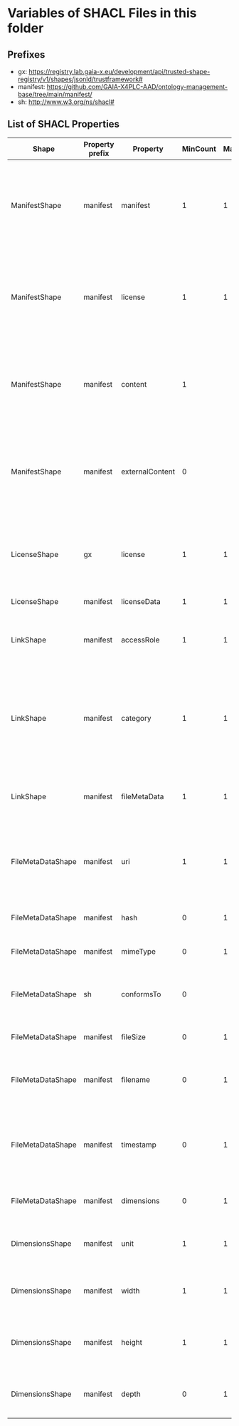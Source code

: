 # Variables of SHACL Files in this folder

## Prefixes

- gx: <https://registry.lab.gaia-x.eu/development/api/trusted-shape-registry/v1/shapes/jsonld/trustframework#>
- manifest: <https://github.com/GAIA-X4PLC-AAD/ontology-management-base/tree/main/manifest/>
- sh: <http://www.w3.org/ns/shacl#>

## List of SHACL Properties

| Shape | Property prefix | Property | MinCount | MaxCount | Description | Datatype/NodeKind | Filename |
| --- | --- | --- | --- | --- | --- | --- | --- |
| ManifestShape | manifest | manifest | 1 | 1 | Self-reference to the manifest.json providing the structure and list of contents for a domain specific asset. |  | manifest_shacl.ttl |
| ManifestShape | manifest | license | 1 | 1 | Defines the license valid for all content referenced in the manifest. Does not apply to linked data(sets) with explicit license terms. |  | manifest_shacl.ttl |
| ManifestShape | manifest | content | 1 |  | Defines the links to all relevant data for a digital asset. This is extended by the domain specific ontology. |  | manifest_shacl.ttl |
| ManifestShape | manifest | externalContent | 0 |  | Defines the links to all related external data for a digital asset. This is extended by the domain specific ontology |  | manifest_shacl.ttl |
| LicenseShape | gx | license | 1 | 1 | Reuses SPDX constraints from Gaia-X Trust Framework, with additional custom constraints. | <http://www.w3.org/2001/XMLSchema#string> | manifest_shacl.ttl |
| LicenseShape | manifest | licenseData | 1 | 1 | Defines a link to the license. |  | manifest_shacl.ttl |
| LinkShape | manifest | accessRole | 1 | 1 | Specifies the access role associated with the corresponding file. | <http://www.w3.org/2001/XMLSchema#string> | manifest_shacl.ttl |
| LinkShape | manifest | category | 1 | 1 | Specifies the category of the corresponding data file. The categories may represet the structure of the asset e.g. in an archive. | <http://www.w3.org/2001/XMLSchema#string> | manifest_shacl.ttl |
| LinkShape | manifest | fileMetaData | 1 | 1 | Defines the properties of the data file that is referenced via a link. |  | manifest_shacl.ttl |
| FileMetaDataShape | manifest | uri | 1 | 1 | Uniform Resource Identifier (URI) to identify the resource by location, name, or both. | <http://www.w3.org/2001/XMLSchema#anyURI> | manifest_shacl.ttl |
| FileMetaDataShape | manifest | hash | 0 | 1 | Defines the IPFS CIDv1 identifier of the file. | <http://www.w3.org/2001/XMLSchema#string> | manifest_shacl.ttl |
| FileMetaDataShape | manifest | mimeType | 0 | 1 | Defines the MIME type of the file. | <http://www.w3.org/2001/XMLSchema#string> | manifest_shacl.ttl |
| FileMetaDataShape | sh | conformsTo | 0 |  | Specifies the ontology conformance for the linked asset if it is JSON-LD. | <http://www.w3.org/ns/shacl#IRI> | manifest_shacl.ttl |
| FileMetaDataShape | manifest | fileSize | 0 | 1 | Specifies the file size in bytes. | <http://www.w3.org/2001/XMLSchema#integer> | manifest_shacl.ttl |
| FileMetaDataShape | manifest | filename | 0 | 1 | Specifies the file name (excluding the path) along with its extension. | <http://www.w3.org/2001/XMLSchema#string> | manifest_shacl.ttl |
| FileMetaDataShape | manifest | timestamp | 0 | 1 | Represents a date or time associated with the file, such as recording time or creation time. | <http://www.w3.org/2001/XMLSchema#dateTime> | manifest_shacl.ttl |
| FileMetaDataShape | manifest | dimensions | 0 | 1 | Defines the dimensions for images and videos. |  | manifest_shacl.ttl |
| DimensionsShape | manifest | unit | 1 | 1 | Specifies the unit of measurement (e.g., metres, inches). | <http://www.w3.org/2001/XMLSchema#string> | manifest_shacl.ttl |
| DimensionsShape | manifest | width | 1 | 1 | Specifies the width (x-axis) of the item in appropriate units. | <http://www.w3.org/2001/XMLSchema#decimal> | manifest_shacl.ttl |
| DimensionsShape | manifest | height | 1 | 1 | Specifies the height (y-axis) of the item in appropriate units. | <http://www.w3.org/2001/XMLSchema#decimal> | manifest_shacl.ttl |
| DimensionsShape | manifest | depth | 0 | 1 | Specifies the depth (z-axis) of the item in appropriate units. | <http://www.w3.org/2001/XMLSchema#decimal> | manifest_shacl.ttl |
